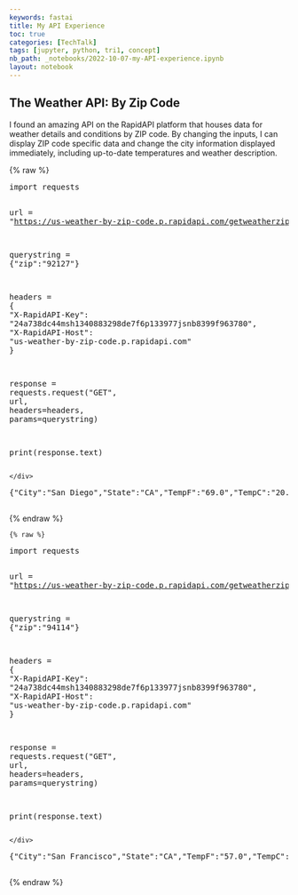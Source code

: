 ```yaml
---
keywords: fastai
title: My API Experience
toc: true
categories: [TechTalk]
tags: [jupyter, python, tri1, concept]
nb_path: _notebooks/2022-10-07-my-API-experience.ipynb
layout: notebook
---
```


<!--
#################################################
### THIS FILE WAS AUTOGENERATED! DO NOT EDIT! ###
#################################################
# file to edit: _notebooks/2022-10-07-my-API-experience.ipynb
-->

<div class="container" id="notebook-container">
        
<div class="cell border-box-sizing text_cell rendered"><div class="inner_cell">
<div class="text_cell_render border-box-sizing rendered_html">
<h2 id="The-Weather-API:-By-Zip-Code">The Weather API: By Zip Code<a class="anchor-link" href="#The-Weather-API:-By-Zip-Code"> </a></h2><p>I found an amazing API on the RapidAPI platform that houses data for weather details and conditions by ZIP code. By changing the inputs, I can display ZIP code specific data and change the city information displayed immediately, including up-to-date temperatures and weather description.</p>

</div>
</div>
</div>
    {% raw %}
    
<div class="cell border-box-sizing code_cell rendered">
<div class="input">

<div class="inner_cell">
    <div class="input_area">
<div class=" highlight hl-ipython3"><pre><span></span><span class="kn">import</span> <span class="nn">requests</span>

<span class="n">url</span> <span class="o">=</span> <span class="s2">&quot;https://us-weather-by-zip-code.p.rapidapi.com/getweatherzipcode&quot;</span>

<span class="n">querystring</span> <span class="o">=</span> <span class="p">{</span><span class="s2">&quot;zip&quot;</span><span class="p">:</span><span class="s2">&quot;92127&quot;</span><span class="p">}</span>

<span class="n">headers</span> <span class="o">=</span> <span class="p">{</span>
	<span class="s2">&quot;X-RapidAPI-Key&quot;</span><span class="p">:</span> <span class="s2">&quot;24a738dc44msh1340883298de7f6p133977jsnb8399f963780&quot;</span><span class="p">,</span>
	<span class="s2">&quot;X-RapidAPI-Host&quot;</span><span class="p">:</span> <span class="s2">&quot;us-weather-by-zip-code.p.rapidapi.com&quot;</span>
<span class="p">}</span>

<span class="n">response</span> <span class="o">=</span> <span class="n">requests</span><span class="o">.</span><span class="n">request</span><span class="p">(</span><span class="s2">&quot;GET&quot;</span><span class="p">,</span> <span class="n">url</span><span class="p">,</span> <span class="n">headers</span><span class="o">=</span><span class="n">headers</span><span class="p">,</span> <span class="n">params</span><span class="o">=</span><span class="n">querystring</span><span class="p">)</span>

<span class="nb">print</span><span class="p">(</span><span class="n">response</span><span class="o">.</span><span class="n">text</span><span class="p">)</span>
</pre></div>

    </div>
</div>
</div>

<div class="output_wrapper">
<div class="output">

<div class="output_area">

<div class="output_subarea output_stream output_stdout output_text">
<pre>{&#34;City&#34;:&#34;San Diego&#34;,&#34;State&#34;:&#34;CA&#34;,&#34;TempF&#34;:&#34;69.0&#34;,&#34;TempC&#34;:&#34;20.6&#34;,&#34;Weather&#34;:&#34;Overcast&#34;,&#34;WindMPH&#34;:&#34;4.6&#34;,&#34;WindDir&#34;:&#34;West&#34;,&#34;RelativeHumidity&#34;:&#34;68&#34;,&#34;VisibilityMiles&#34;:&#34;10.00&#34;,&#34;AirQualityIndex&#34;:&#34;84&#34;,&#34;AirQualityCode&#34;:&#34;2&#34;,&#34;AirQuality&#34;:&#34;Moderate&#34;,&#34;Sunrise&#34;:&#34;06:49&#34;,&#34;Sunset&#34;:&#34;18:20&#34;,&#34;DaylightHours&#34;:&#34;11&#34;,&#34;DaylightMinutes&#34;:&#34;31&#34;,&#34;Code&#34;:&#34;Success&#34;,&#34;Credits&#34;:&#34;499601737&#34;}

</pre>
</div>
</div>

</div>
</div>

</div>
    {% endraw %}

    {% raw %}
    
<div class="cell border-box-sizing code_cell rendered">
<div class="input">

<div class="inner_cell">
    <div class="input_area">
<div class=" highlight hl-ipython3"><pre><span></span><span class="kn">import</span> <span class="nn">requests</span>

<span class="n">url</span> <span class="o">=</span> <span class="s2">&quot;https://us-weather-by-zip-code.p.rapidapi.com/getweatherzipcode&quot;</span>

<span class="n">querystring</span> <span class="o">=</span> <span class="p">{</span><span class="s2">&quot;zip&quot;</span><span class="p">:</span><span class="s2">&quot;94114&quot;</span><span class="p">}</span>

<span class="n">headers</span> <span class="o">=</span> <span class="p">{</span>
	<span class="s2">&quot;X-RapidAPI-Key&quot;</span><span class="p">:</span> <span class="s2">&quot;24a738dc44msh1340883298de7f6p133977jsnb8399f963780&quot;</span><span class="p">,</span>
	<span class="s2">&quot;X-RapidAPI-Host&quot;</span><span class="p">:</span> <span class="s2">&quot;us-weather-by-zip-code.p.rapidapi.com&quot;</span>
<span class="p">}</span>

<span class="n">response</span> <span class="o">=</span> <span class="n">requests</span><span class="o">.</span><span class="n">request</span><span class="p">(</span><span class="s2">&quot;GET&quot;</span><span class="p">,</span> <span class="n">url</span><span class="p">,</span> <span class="n">headers</span><span class="o">=</span><span class="n">headers</span><span class="p">,</span> <span class="n">params</span><span class="o">=</span><span class="n">querystring</span><span class="p">)</span>

<span class="nb">print</span><span class="p">(</span><span class="n">response</span><span class="o">.</span><span class="n">text</span><span class="p">)</span>
</pre></div>

    </div>
</div>
</div>

<div class="output_wrapper">
<div class="output">

<div class="output_area">

<div class="output_subarea output_stream output_stdout output_text">
<pre>{&#34;City&#34;:&#34;San Francisco&#34;,&#34;State&#34;:&#34;CA&#34;,&#34;TempF&#34;:&#34;57.0&#34;,&#34;TempC&#34;:&#34;13.9&#34;,&#34;Weather&#34;:&#34;Overcast&#34;,&#34;WindMPH&#34;:&#34;0.0&#34;,&#34;WindDir&#34;:&#34;North&#34;,&#34;RelativeHumidity&#34;:&#34;87&#34;,&#34;VisibilityMiles&#34;:&#34;10.00&#34;,&#34;AirQualityIndex&#34;:&#34;84&#34;,&#34;AirQualityCode&#34;:&#34;2&#34;,&#34;AirQuality&#34;:&#34;Moderate&#34;,&#34;Sunrise&#34;:&#34;07:14&#34;,&#34;Sunset&#34;:&#34;18:38&#34;,&#34;DaylightHours&#34;:&#34;11&#34;,&#34;DaylightMinutes&#34;:&#34;24&#34;,&#34;Code&#34;:&#34;Success&#34;,&#34;Credits&#34;:&#34;499601736&#34;}

</pre>
</div>
</div>

</div>
</div>

</div>
    {% endraw %}

</div>
 

